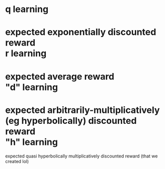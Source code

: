 q learning
==
expected exponentially discounted reward
<br>
r learning
== 
expected average reward
<br>
"d" learning
==
expected arbitrarily-multiplicatively (eg hyperbolically) discounted reward
<br>
"h" learning
==
expected quasi hyperbolically multiplicatively discounted reward (that we created lol)
<br>
